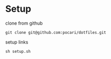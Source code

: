 Setup
====
clone from github
  
    git clone git@github.com:pocari/dotfiles.git

setup links

    sh setup.sh
